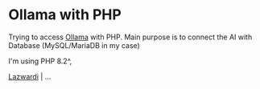 # Ollama with PHP

Trying to access [Ollama](https://ollama.com) with PHP. Main purpose is to connect the AI with Database (MySQL/MariaDB in my case)

I'm using PHP 8.2^,

[Lazwardi](https://github.com/angween) | ...
